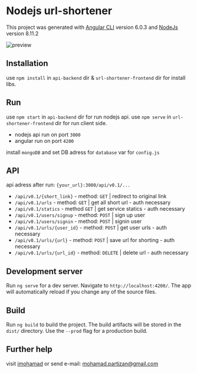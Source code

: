 # Nodejs url-shortener

This project was generated with [Angular CLI](https://github.com/angular/angular-cli) version 6.0.3 and [NodeJs](https://nodejs.org) version 8.11.2

![preview](https://dl.dropboxusercontent.com/s/d4nykgkrwtk46zi/shorten.jpg)


## Installation
use `npm install` in `api-backend` dir & `url-shortener-frontend` dir for install libs.

## Run
use `npm start` in `api-backend` dir for run nodejs api.
use `npm serve` in `url-shortener-frontend` dir for run client side.
 - nodejs api run on port `3000`
 - angular run on port `4200`

install `mongoDB`  and set DB adress for `database` var for `config.js`

## API
api adress after run: `{your_url}:3000/api/v0.1/...`

 - `/api/v0.1/{short_link}` - method: `GET` | redirect to original link
 - `/api/v0.1/urls` - method: `GET` | get all short url - auth necessary
 - `/api/v0.1/statics` - method `GET` | get service statics - auth necessary
 - `/api/v0.1/users/signup` - method: `POST` | sign up user
 - `/api/v0.1/users/signin` - method: `POST` | signin user
 - `/api/v0.1/urls/{user_id}` - method: `POST` | get user urls - auth necessary
 - `/api/v0.1/urls/{url}` - method: `POST` | save url for shorting - auth necessary
 - `/api/v0.1/urls/{url_id}` - method: `DELETE` | delete url - auth necessary




## Development server

Run `ng serve` for a dev server. Navigate to `http://localhost:4200/`. The app will automatically reload if you change any of the source files.

## Build

Run `ng build` to build the project. The build artifacts will be stored in the `dist/` directory. Use the `--prod` flag for a production build.

## Further help
visit [imohamad](http://imohamad.ml) or send e-mail: [mohamad.partizan@gmail.com](mailto:mohamad.partizan@gmail.com)
